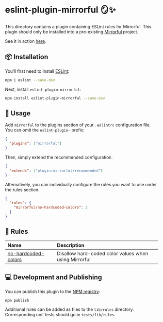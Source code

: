 # eslint-plugin-mirrorful 🪞✨

This directory contains a plugin containing ESLint rules for Mirrorful. This plugin should only be installed into a pre-existing [Mirrorful](https://github.com/mirrorful/mirrorful) project.

See it in action [here](https://github.com/Mirrorful/mirrorful/tree/main/examples/eslint-demo).

## 📦 Installation

You'll first need to install [ESLint](https://eslint.org/):

```sh
npm i eslint --save-dev
```

Next, install `eslint-plugin-mirrorful`:

```sh
npm install eslint-plugin-mirrorful --save-dev
```

## 🔧 Usage

Add `mirrorful` to the plugins section of your `.eslintrc` configuration file. You can omit the `eslint-plugin-` prefix:

```json
{
  "plugins": ["mirrorful"]
}
```

Then, simply extend the recommended configuration.

```json
{
  "extends": ["plugin:mirrorful/recommended"]
}
```

Alternatively, you can individually configure the rules you want to use under the rules section.

```json
{
  "rules": {
    "mirrorful/no-hardcoded-colors": 2
  }
}
```

## 📖 Rules

<!-- begin auto-generated rules list -->

| Name                                                                                                                        | Description                                           |
| :-------------------------------------------------------------------------------------------------------------------------- | :---------------------------------------------------- |
| [no-hardcoded-colors](https://github.com/Mirrorful/mirrorful/blob/main/packages/eslint-plugin/rules/no-hardcoded-colors.md) | Disallow hard-coded color values when using Mirrorful |

<!-- end auto-generated rules list -->

## 💻 Development and Publishing

You can publish this plugin to the [NPM registry](https://www.npmjs.com/package/eslint-plugin-mirrorful):

```
npm publish
```

Additional rules can be added as files to the `lib/rules` directory. Corresponding unit tests should go in `tests/lib/rules`.
